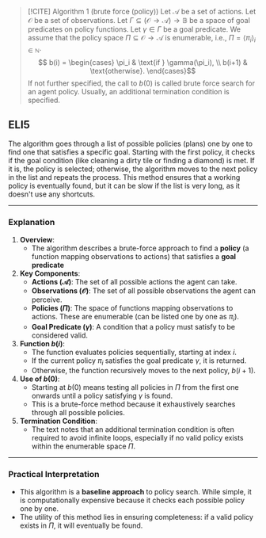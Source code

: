 
> [!CITE] Algorithm 1 (brute force (policy))
> Let $\mathcal{A}$ be a set of actions. Let $\mathcal{O}$ be a set of observations. Let $\Gamma \subseteq (\mathcal{O} \to \mathcal{A}) \to \mathbb{B}$ be a space of goal predicates on policy functions. Let $\gamma \in \Gamma$ be a goal predicate. We assume that the policy space $\Pi \subseteq \mathcal{O} \to \mathcal{A}$ is enumerable, i.e., $\Pi = \langle \pi_i \rangle_{i \in \mathbb{N}}$. 
> $$ b(i) =
\begin{cases} 
\pi_i & \text{if } \gamma(\pi_i), \\
b(i+1) & \text{otherwise}.
\end{cases}$$
>If not further specified, the call to $b(0)$ is called brute force search for an agent policy. Usually, an additional termination condition is specified.

## ELI5

The algorithm goes through a list of possible policies (plans) one by one to find one that satisfies a specific goal. Starting with the first policy, it checks if the goal condition (like cleaning a dirty tile or finding a diamond) is met. If it is, the policy is selected; otherwise, the algorithm moves to the next policy in the list and repeats the process. This method ensures that a working policy is eventually found, but it can be slow if the list is very long, as it doesn't use any shortcuts.

---
### Explanation

1. **Overview**:
      - The algorithm describes a brute-force approach to find a **policy** (a function mapping observations to actions) that satisfies a **goal predicate**
2. **Key Components**:
    - **Actions ($\mathcal{A}$)**: The set of all possible actions the agent can take.
    - **Observations ($\mathcal{O}$)**: The set of all possible observations the agent can perceive.
    - **Policies ($\Pi$)**: The space of functions mapping observations to actions. These are enumerable (can be listed one by one as $\pi_i$).
    - **Goal Predicate ($\gamma$)**: A condition that a policy must satisfy to be considered valid.
3. **Function $b(i)$**:
	- The function evaluates policies sequentially, starting at index $i$.
    - If the current policy $\pi_i$ satisfies the goal predicate $\gamma$, it is returned.
    - Otherwise, the function recursively moves to the next policy, $b(i+1)$.
4. **Use of $b(0)$**:
    - Starting at $b(0)$ means testing all policies in $\Pi$ from the first one onwards until a policy satisfying $\gamma$ is found.
    - This is a brute-force method because it exhaustively searches through all possible policies.
5. **Termination Condition**:
    - The text notes that an additional termination condition is often required to avoid infinite loops, especially if no valid policy exists within the enumerable space $\Pi$.

---
### Practical Interpretation

- This algorithm is a **baseline approach** to policy search. While simple, it is computationally expensive because it checks each possible policy one by one.
- The utility of this method lies in ensuring completeness: if a valid policy exists in $\Pi$, it will eventually be found.